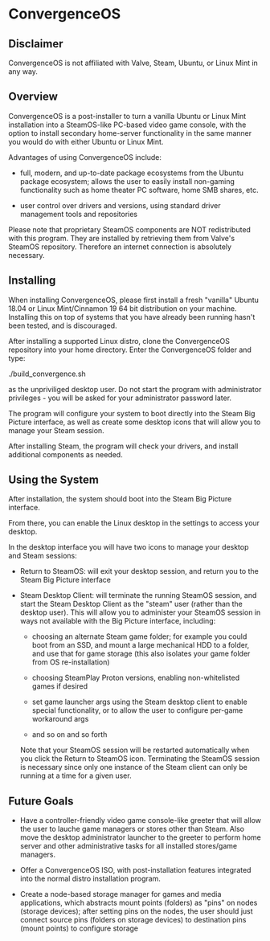 # ConvergenceOS

## Disclaimer

ConvergenceOS is not affiliated with Valve, Steam, Ubuntu, or Linux Mint in any
way. 

## Overview

ConvergenceOS is a post-installer to turn a vanilla Ubuntu or Linux Mint installation into a SteamOS-like PC-based video game console, with the option to install secondary home-server functionality in the same manner you would do with either Ubuntu or Linux Mint.

Advantages of using ConvergenceOS include:

 - full, modern, and up-to-date package ecosystems from the Ubuntu package ecosystem; allows the user to easily install non-gaming functionality such as home theater PC software, home SMB shares, etc.

 - user control over drivers and versions, using standard driver management  tools and repositories

Please note that proprietary SteamOS components are NOT redistributed with this program.  They are installed by retrieving them from Valve's SteamOS repository.  Therefore an internet connection is absolutely necessary.

## Installing

When installing ConvergenceOS, please first install a fresh "vanilla" Ubuntu 18.04 or Linux Mint/Cinnamon 19 64 bit distribution on your machine.  Installing this on top of systems that you have already been running hasn't been tested, and is discouraged.

After installing a supported Linux distro, clone the ConvergenceOS repository into your home directory.  Enter the ConvergenceOS folder and type:

./build_convergence.sh

as the unpriviliged desktop user.  Do not start the program with administrator privileges - you will be asked for your administrator password later.

The program will configure your system to boot directly into the Steam Big Picture interface, as well as create some desktop icons that will allow you to manage your Steam session.

After installing Steam, the program will check your drivers, and install additional components as needed.

## Using the System

After installation, the system should boot into the Steam Big Picture interface.

From there, you can enable the Linux desktop in the settings to access your desktop.

In the desktop interface you will have two icons to manage your desktop and Steam sessions:

 * Return to SteamOS:  will exit your desktop session, and return you to the Steam Big Picture interface	

 * Steam Desktop Client:  will terminate the running SteamOS session, and start the Steam Desktop Client as the "steam" user (rather than the desktop user).  This will allow you to administer your SteamOS session in ways not available with the Big Picture interface, including:

	* choosing an alternate Steam game folder; for example you could boot from an SSD, and mount a large mechanical HDD to a folder, and use that for game storage (this also isolates your game folder from OS re-installation)

	* choosing SteamPlay Proton versions, enabling non-whitelisted games if desired

	* set game launcher args using the Steam desktop client to enable special functionality, or to allow the user to configure per-game workaround args

	* and so on and so forth

   Note that your SteamOS session will be restarted automatically when you click the Return to SteamOS icon.  Terminating the SteamOS session is necessary since only one instance of the Steam client can only be running at a time for a given user.
   

## Future Goals

 * Have a controller-friendly video game console-like greeter that will allow the user to lauche game managers or stores other than Steam.  Also move the desktop administrator launcher to the greeter to perform home server and other   administrative tasks for all installed stores/game managers.

 * Offer a ConvergenceOS ISO, with post-installation features integrated into the normal distro installation program.
 
 * Create a node-based storage manager for games and media applications, which abstracts mount points (folders) as "pins" on nodes (storage devices); after setting pins on the nodes, the user should just connect source pins (folders on storage devices) to destination pins (mount points) to configure storage



